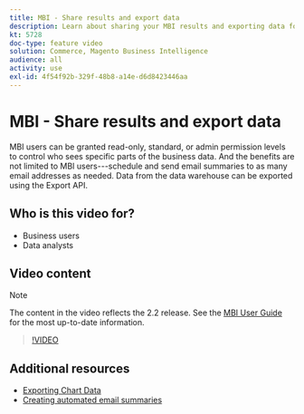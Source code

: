 ```yaml
---
title: MBI - Share results and export data
description: Learn about sharing your MBI results and exporting data for integration with other business tools.
kt: 5728
doc-type: feature video
solution: Commerce, Magento Business Intelligence
audience: all
activity: use
exl-id: 4f54f92b-329f-48b8-a14e-d6d8423446aa
---
```

# MBI - Share results and export data

MBI users can be granted read-only, standard, or admin permission levels to control who sees specific parts of the business data. And the benefits are not limited to MBI users---schedule and send email summaries to as many email addresses as needed. Data from the data warehouse can be exported using the Export API.

## Who is this video for?

- Business users
- Data analysts

## Video content

>[!NOTE]
>
>The content in the video reflects the 2.2 release. See the [MBI User Guide](https://docs.magento.com/mbi/) for the most up-to-date information.

>[!VIDEO](https://video.tv.adobe.com/v/35983?quality=12&learn=on)

## Additional resources

- [Exporting Chart Data](https://docs.magento.com/mbi/data-user/export-data/exp-chart-dash.html)
- [Creating automated email summaries](https://docs.magento.com/mbi/data-user/export-data/email-summaries.html)
